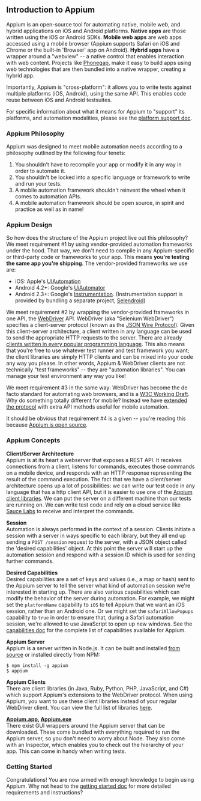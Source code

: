 ## Introduction to Appium

Appium is an open-source tool for automating native,
mobile web, and hybrid applications on iOS and Android platforms.
**Native apps** are those written using the iOS or Android SDKs. **Mobile web apps** are web apps accessed using a mobile browser (Appium supports
Safari on iOS and Chrome or the built-in 'Browser' app on Android). **Hybrid apps** have a
wrapper around a "webview" -- a native control that enables interaction with
web content. Projects like [Phonegap](http://phonegap.com/),
make it easy to build apps using web technologies that are then bundled into
a native wrapper, creating a hybrid app.

Importantly, Appium is "cross-platform": it allows you to write tests against
multiple platforms (iOS, Android), using the same API. This enables code reuse between iOS and Android testsuites.

For specific information about what it means for Appium to "support" its
platforms, and automation modalities, please see the [platform support doc](/docs/en/appium-setup/platform-support.md).

### Appium Philosophy

Appium was designed to meet mobile automation needs according to a philosophy outlined by the following four tenets:

1. You shouldn't have to recompile your app or modify it in any way in order to automate it.
2. You shouldn't be locked into a specific language or framework to write and run your tests.
3. A mobile automation framework shouldn't reinvent the wheel when it comes to automation APIs.
4. A mobile automation framework should be open source, in spirit and practice as well as in name!

### Appium Design

So how does the structure of the Appium project live out this philosophy? We
meet requirement #1 by using vendor-provided automation frameworks under the
hood. That way, we don't need to compile in any Appium-specific or
third-party code or frameworks to your app. This means **you're testing the same app you're shipping**. The vendor-provided frameworks we use are:

* iOS: Apple's [UIAutomation](https://developer.apple.com/library/ios/documentation/DeveloperTools/Reference/UIAutomationRef/)
* Android 4.2+: Google's [UiAutomator](http://developer.android.com/tools/help/uiautomator/index.html)
* Android 2.3+: Google's [Instrumentation](http://developer.android.com/reference/android/app/Instrumentation.html). (Instrumentation support is provided by bundling a separate project, [Selendroid](http://selendroid.io))

We meet requirement #2 by wrapping the vendor-provided frameworks in one API,
the [WebDriver](http://docs.seleniumhq.org/projects/webdriver/) API.
WebDriver (aka "Selenium WebDriver") specifies a client-server protocol
(known as the [JSON Wire Protocol](https://w3c.github.io/webdriver/webdriver-spec.html)).
Given this client-server architecture, a client written in any language can
be used to send the appropriate HTTP requests to the server. There are
already [clients written in every popular programming language](http://appium.io/downloads). This also
means that you're free to use whatever test runner and test framework you
want; the client libraries are simply HTTP clients and can be mixed into your
code any way you please. In other words, Appium & WebDriver clients are not
technically "test frameworks" -- they are "automation libraries". You can
manage your test environment any way you like!

We meet requirement #3 in the same way: WebDriver has become the de facto
standard for automating web browsers, and is a [W3C Working Draft](https://dvcs.w3.org/hg/webdriver/raw-file/tip/webdriver-spec.html).
Why do something totally different for mobile? Instead we have [extended the protocol](https://github.com/SeleniumHQ/mobile-spec/blob/master/spec-draft.md)
with extra API methods useful for mobile automation.

It should be obvious that requirement #4 is a given -- you're reading this
because [Appium is open source](https://github.com/appium/appium).

### Appium Concepts

**Client/Server Architecture**<br/>
Appium is at its heart a webserver that exposes a REST API. It receives
connections from a client, listens for commands, executes those commands on a
mobile device, and responds with an HTTP response representing the result of
the command execution. The fact that we have a client/server architecture
opens up a lot of possibilities: we can write our test code in any language
that has a http client API, but it is easier to use one of the [Appium client
libraries](http://appium.io/downloads). We can put the server on a different machine than our
tests are running on. We can write test code and rely on a cloud service
like [Sauce Labs](https://saucelabs.com/mobile) to receive and interpret the commands.

**Session**<br/>
Automation is always performed in the context of a session. Clients initiate
a session with a server in ways specific to each library,
but they all end up sending a `POST /session` request to the server,
with a JSON object called  the 'desired capabilities' object. At this point
the server will start up the automation session and respond with a session ID
which is used for sending further commands.

**Desired Capabilities**<br/>
Desired capabilities are a set of keys and values (i.e.,
a map or hash) sent to the Appium server to tell the server what kind of
automation session we're interested in starting up. There are also various
capabilities which can modify the behavior of the server during automation.
For example, we might set the `platformName` capability to `iOS` to tell
Appium that we want an iOS session, rather than an Android one. Or we might
set the `safariAllowPopups` capability to `true` in order to ensure that,
during a Safari automation session, we're allowed to use JavaScript to open
up new windows. See the [capabilities doc](/docs/en/writing-running-appium/caps.md) for the complete list of capabilities available for Appium.

**Appium Server**<br/>
Appium is a server written in Node.js. It can be built and installed [from source](https://github.com/appium/appium/blob/master/docs/en/contributing-to-appium/appium-from-source.md) or installed directly from NPM:
```
$ npm install -g appium
$ appium
```

**Appium Clients**<br/>
There are client libraries (in Java, Ruby, Python, PHP, JavaScript, and C#)
which support Appium's extensions to the WebDriver protocol. When using Appium,
you want to use these client libraries instead of your regular WebDriver
client. You can view the full list of libraries [here](appium-clients.md).

**[Appium.app](https://github.com/appium/appium-dot-app), [Appium.exe](https://github.com/appium/appium-dot-exe)**<br/>
There exist GUI wrappers around the Appium server that can be downloaded.
These come bundled with everything required to run the Appium server,
so you don't need to worry about Node. They also come with an Inspector,
which enables you to check out the hierarchy of your app. This can come in handy when writing tests.

### Getting Started

Congratulations! You are now armed with enough knowledge to begin using Appium. Why not head to the [getting started doc](https://github.com/appium/appium/blob/master/README.md) for more detailed requirements and instructions?
